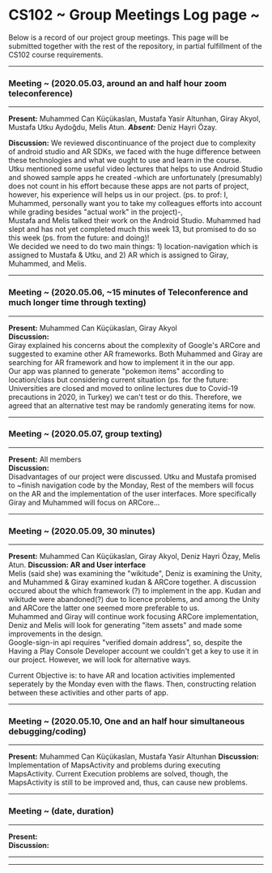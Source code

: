 # CS102 ~ Group Meetings Log page ~

Below is a record of our project group meetings. This page will be submitted together with the rest of the repository, in partial fulfillment of the CS102 course requirements.

****
### Meeting ~ (2020.05.03, around an and half hour zoom teleconference)
****
**Present:** Muhammed Can Küçükaslan, Mustafa Yasir Altunhan, Giray Akyol, Mustafa Utku Aydoğdu, Melis Atun.
   _**Absent:**_  Deniz Hayri Özay.

**Discussion:** 
We reviewed discontinuance of the project due to complexity of android studio and AR SDKs, we faced with the huge difference between these technologies and what we ought to use and learn in the course.  
Utku mentioned some useful video lectures that helps to use Android Studio and showed sample apps he created -which are unfortunately (presumably) does not count in his effort because these apps are not parts of project, however, his experience will helps us in our project. (ps. to prof: I, Muhammed, personally want you to take my colleagues efforts into account while grading besides "actual work" in the project)-,  
Mustafa and Melis talked their work on the Android Studio. Muhammed had slept and has not yet completed much this week 13, but promised to do so this week (ps. from the future: and doing)!  
We decided we need to do two main things: 1) location-navigation which is assigned to Mustafa & Utku, and 2) AR which is assigned to Giray, Muhammed, and Melis. 

****
### Meeting ~ (2020.05.06, ~15 minutes of Teleconference and much longer time through texting)
****
**Present:** Muhammed Can Küçükaslan, Giray Akyol  
**Discussion:**  
Giray explained his concerns about the complexity of Google's ARCore and suggested to examine other AR frameworks. Both Muhammed and Giray are searching for AR framework and how to implement it in the our app.  
Our app was planned to generate "pokemon items" according to location/class but considering current situation (ps. for the future: Universities are closed and moved to online lectures due to Covid-19 precautions in 2020, in Turkey) we can't test or do this. Therefore, we agreed that an alternative test may be randomly generating items for now. 


****
### Meeting ~ (2020.05.07, group texting)
****
**Present:** All members  
**Discussion:**  
Disadvantages of our project were discussed. Utku and Mustafa promised to ~finish navigation code by the Monday, Rest of the members will focus on the AR and the implementation of the user interfaces. More specifically Giray and Muhammed will focus on ARCore...

****
### Meeting ~ (2020.05.09, 30 minutes)
****
**Present:** Muhammed Can Küçükaslan, Giray Akyol,  Deniz Hayri Özay, Melis Atun.
**Discussion: AR and User interface**  
Melis (said she) was examining the "wikitude", Deniz is examining the Unity, and Muhammed & Giray examined kudan & ARCore together. A discussion occured about the which framework (?) to implement in the app. Kudan and wikitude were abandoned(?) due to licence problems, and among  the Unity and ARCore the latter one seemed more preferable to us.  
Muhammed and Giray will continue work focusing ARCore implementation, Deniz and Melis will look for generating "item assets" and made some improvements in the design.    
Google-sign-in api requires "verified domain address", so, despite the Having a Play Console Developer account we couldn't get a key to use it in our project. However, we will look for alternative ways.  
  
Current Objective is: to have AR and location activities implemented seperately by the Monday even with the flaws. Then, constructing relation between these activities and other parts of app.

****
### Meeting ~ (2020.05.10, One and an half hour simultaneous debugging/coding)
****
**Present:**   Muhammed Can Küçükaslan, Mustafa Yasir Altunhan
**Discussion:**  
Implementation of MapsActivity and problems during executing MapsActivity. Current Execution problems are solved, though, the MapsActivity is still to be improved and, thus, can cause new problems.


****
### Meeting ~ (date, duration)
****
**Present:**    
**Discussion:**  
****
****

